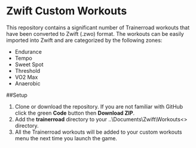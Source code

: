 # Zwift Custom Workouts

This repository contains a significant number of Trainerroad workouts that have been converted to Zwift (.zwo) format. The workouts can be easily imported into Zwift and are categorized by the following zones:
- Endurance
- Tempo
- Sweet Spot
- Threshold
- VO2 Max
- Anaerobic

##Setup

1. Clone or download the repository. If you are not familiar with GitHub click the green **Code** button then **Download ZIP**.
1. Add the **trainerroad** directory to your ..\Documents\Zwift\Workouts\<<Numeric Zwift ID>> directory. 
1. All the Trainerroad workouts will be added to your custom workouts menu the next time you launch the game.

